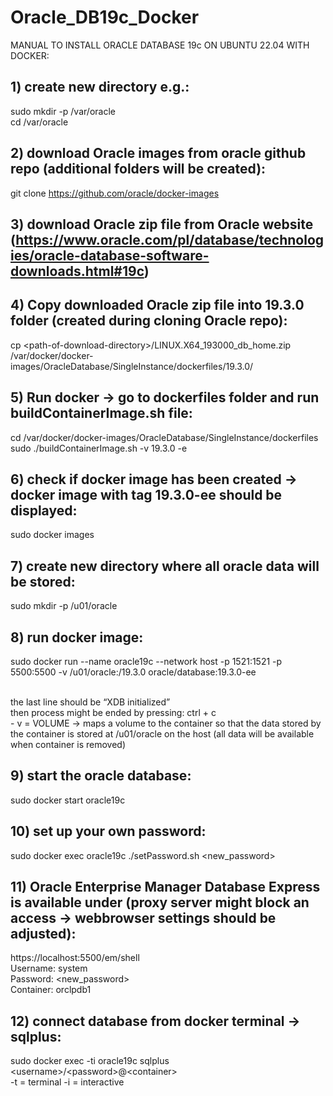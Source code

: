 # Oracle_DB19c_Docker

MANUAL TO INSTALL ORACLE DATABASE 19c ON UBUNTU 22.04 WITH DOCKER:

## 1) create new directory e.g.:
sudo mkdir -p /var/oracle
<br>
cd /var/oracle
<br>
## 2) download Oracle images from oracle github repo (additional folders will be created):

git clone https://github.com/oracle/docker-images
<br>
## 3) download Oracle zip file from Oracle website (https://www.oracle.com/pl/database/technologies/oracle-database-software-downloads.html#19c)
## 4) Copy downloaded Oracle zip file into 19.3.0 folder (created during cloning Oracle repo):
cp \<path-of-download-directory\>\/LINUX.X64_193000_db_home.zip /var/docker/docker-images/OracleDatabase/SingleInstance/dockerfiles/19.3.0/
<br>
## 5) Run docker -> go to dockerfiles folder and run buildContainerImage.sh file:
cd /var/docker/docker-images/OracleDatabase/SingleInstance/dockerfiles
<br>
sudo ./buildContainerImage.sh -v 19.3.0 -e
<br>
## 6) check if docker image has been created -> docker image with tag 19.3.0-ee should be displayed:
sudo docker images
<br>
## 7) create new directory where all oracle data will be stored:
sudo mkdir -p /u01/oracle
<br>
## 8) run docker image:
sudo docker  run --name oracle19c --network host -p 1521:1521 -p 5500:5500 -v /u01/oracle:/19.3.0 oracle/database:19.3.0-ee

<br>
the last line should be “XDB initialized”
<br>
then process might be ended by pressing: ctrl + c
<br>
 - v = VOLUME -> maps a volume to the container so that the data stored by the container is stored at /u01/oracle on the host (all data will be available when container is removed)

## 9) start the oracle database:
sudo docker start oracle19c
<br>
## 10) set up your own password:
sudo docker exec oracle19c ./setPassword.sh \<new_password\>
<br>
## 11) Oracle Enterprise Manager Database Express is available under (proxy server might block an access -> webbrowser settings should be adjusted):
https://localhost:5500/em/shell
<br>
Username: system
<br>
Password: \<new_password\>
<br>
Container: orclpdb1
<br>
## 12) connect database from docker terminal -> sqlplus:
sudo docker exec -ti oracle19c sqlplus <username\>\/\<password\>\@\<container\>
<br>
-t = terminal
-i = interactive
